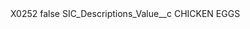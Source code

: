<?xml version="1.0" encoding="UTF-8"?>
<CustomMetadata xmlns="http://soap.sforce.com/2006/04/metadata" xmlns:xsi="http://www.w3.org/2001/XMLSchema-instance" xmlns:xsd="http://www.w3.org/2001/XMLSchema">
    <label>X0252</label>
    <protected>false</protected>
    <values>
        <field>SIC_Descriptions_Value__c</field>
        <value xsi:type="xsd:string">CHICKEN EGGS</value>
    </values>
</CustomMetadata>
